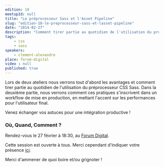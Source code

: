 ```yaml
---
edition: 18
meetupId: null
title: "Le préprocesseur Sass et l'Asset Pipeline"
slug: "edition-18-le-preprocesseur-sass-et-lasset-pipeline"
date: "2014-02-27"
description: "Comment tirer partie au quotidien de l'utilisation du préprocesseur CSS Sass."
tags:
    - css
    - sass
speakers:
    - clement-alexandre
place: forum-digital
video : null
published: true
---
```


Lors de deux ateliers nous verrons tout d'abord les avantages et comment tirer partie au quotidien
de l'utilisation du préprocesseur CSS Sass. Dans la deuxième partie, nous verrons comment ces
pratiques s'inscrivent dans un workflow de mise en production, en mettant l'accent sur les
performances pour l'utilisateur final.

Venez échanger vos astuces pour une intégration productive !

### Où, Quand, Comment ?

Rendez-vous le 27 février à 18:30, au [Forum Digital](http://forum-digital.fr).

Cette session est ouverte à tous. Merci cependant d'indiquer votre présence
[ici](https://docs.google.com/forms/d/1tvKL-H9H5IH6E87gJTdmlDDOW6M5Ut6FsrBdSIXa9q0/viewform).

Merci d'ammener de quoi boire et/ou grignoter !

